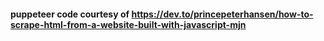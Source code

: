 #### puppeteer code courtesy of https://dev.to/princepeterhansen/how-to-scrape-html-from-a-website-built-with-javascript-mjn
